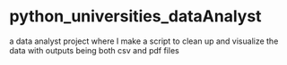 # python_universities_dataAnalyst
a data analyst project where I make a script to clean up and visualize the data with outputs being both csv and pdf files
